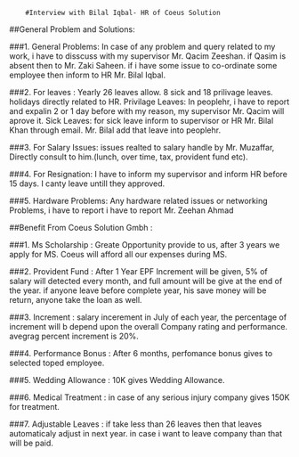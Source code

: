 
		#Interview with Bilal Iqbal- HR of Coeus Solution


##General Problem and Solutions: 


###1.  General Problems:
	In case of any problem and query related to my work, i have to disscuss with my supervisor Mr. Qacim Zeeshan. if Qasim is absent then 	 	to Mr. Zaki Saheen. if i have some issue to co-ordinate some employee then inform to HR Mr. Bilal Iqbal.
		
###2.  For leaves :
	Yearly 26 leaves allow. 8 sick and 18 prilivage leaves. holidays directly related to HR.
	Privilage Leaves: In peoplehr, i have to report and expalin 2 or 1 day before with my reason, my  supervisor Mr. Qacim will aprove it.
	Sick Leaves: for sick leave inform to supervisor or HR Mr. Bilal Khan through email. Mr. Bilal add that leave into peoplehr.

###3.  For Salary Issues: 
	issues realted to salary handle by Mr. Muzaffar, Directly  consult to him.(lunch, over time, tax, provident fund etc).

###4.  For Resignation: 
	I have to inform my supervisor and inform HR before 15 days. I canty  leave untill they approved.

###5. Hardware Problems: 
	Any hardware related issues or networking Problems, i have to report i have to report Mr. Zeehan Ahmad
	


##Benefit From Coeus Solution Gmbh :


###1. Ms Scholarship :
	 Greate Opportunity provide to us, after 3 years we apply for MS. Coeus will afford all our expenses during MS.

###2. Provident Fund : 
	 After 1 Year EPF Increment will be given, 5% of salary will detected every month, and full amount will be give at the end of the 		year. if anyone leave before complete year, his save money will be return, anyone take the loan as well.

###3. Increment :
	 salary incerement in July of each year, the percentage of increment will b depend upon the overall Company rating and 
	 performance. avegrag percent increment is 20%.

###4. Performance Bonus : 
	 After 6 months, perfomance bonus gives to selected toped employee.  

###5. Wedding Allowance : 
	10K gives Wedding Allowance.

###6. Medical Treatment : 
	in case of any serious injury company gives 150K for treatment.

###7. Adjustable Leaves : 
	if take less than 26 leaves then that leaves automaticaly adjust in next year. in case i want to leave company than that will be paid.




